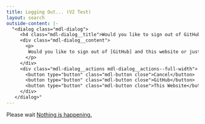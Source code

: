 ```yaml
---
title: Logging Out... (V2 Test)
layout: search
outside-content: |-
  "<dialog class="mdl-dialog">
     <h4 class="mdl-dialog__title">Would you like to sign out of GitHub too?</h4>
     <div class="mdl-dialog__content">
       <p>
        Would you like to sign out of [GitHub] and this website or just [this website].
       </p>
     </div>
     <div class="mdl-dialog__actions mdl-dialog__actions--full-width">
       <button type="button" class="mdl-button close">Cancel</button>
       <button type="button" class="mdl-button close">GitHub</button>
       <button type="button" class="mdl-button close">This Website</button>
     </div>
   </dialog>"
---
```


Please wait
<a class="noDialog" href="javascript:noDialog()">Nothing is happening.</a>

<script src="/js/logoutV2.js"></script>



